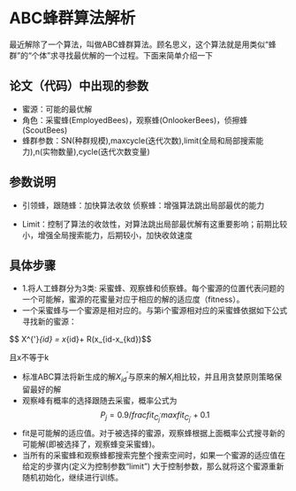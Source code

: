 # ABC蜂群算法解析 # 
最近解除了一个算法，叫做ABC蜂群算法。顾名思义，这个算法就是用类似“蜂群”的“个体”求寻找最优解的一个过程。下面来简单介绍一下

##  论文（代码）中出现的参数 ##
- 蜜源：可能的最优解
- 角色：采蜜蜂(EmployedBees)，观察蜂(OnlookerBees)，侦擦蜂(ScoutBees)
- 蜂群参数：SN(种群规模),maxcycle(迭代次数),limit(全局和局部搜索能力),n(实物数量),cycle(迭代次数变量)

##  参数说明 ##
- 引领蜂，跟随蜂：加快算法收敛  侦察蜂：增强算法跳出局部最优的能力

- Limit：控制了算法的收敛性，对算法跳出局部最优解有这重要影响；前期比较小，增强全局搜索能力，后期较小，加快收敛速度


##  具体步骤 ##

- 1.将人工蜂群分为3类: 采蜜蜂、观察蜂和侦察蜂。每个蜜源的位置代表问题的一个可能解，蜜源的花蜜量对应于相应的解的适应度（fitness）。
- 一个采蜜蜂与一个蜜源是相对应的。与第i个蜜源相对应的采蜜蜂依据如下公式寻找新的蜜源：

$$ X^{'}_{id} = x_{id}+ R(x_{id-x_{kd})$$

且x不等于k
- 标准ABC算法将新生成的解$X^{'}_{id}$与原来的解$X_i$相比较，并且用贪婪原则策略保留最好的解
- 观察峰有概率的选择跟随去采蜜，概率公式为
 $$ P_j=0.9 /frac{fit_{C_j^{'}}}{max fit_C_{j^{'}}}+0.1    $$
- fit是可能解的适应值。对于被选择的蜜源，观察蜂根据上面概率公式搜寻新的可能解(即被选择了，观察蜂变采蜜蜂)。
- 当所有的采蜜蜂和观察蜂都搜索完整个搜索空间时，如果一个蜜源的适应值在给定的步骤内(定义为控制参数“limit”) 大于控制参数，那么就将这个蜜源重新随机初始化，继续进行训练。
